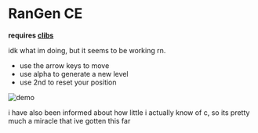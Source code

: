 # RanGen CE
**requires [clibs](tiny.cc/clibs)**

idk what im doing, but it seems to be working rn.
- use the arrow keys to move
- use alpha to generate a new level
- use 2nd to reset your position

![demo](https://i.ibb.co/LtC1jfy/4f13ff476596.png "i know the background looks pink here, its because i accidentally changed the color right before recording")

i have also been informed about how little i actually know of c, so its pretty much a miracle that ive gotten this far
